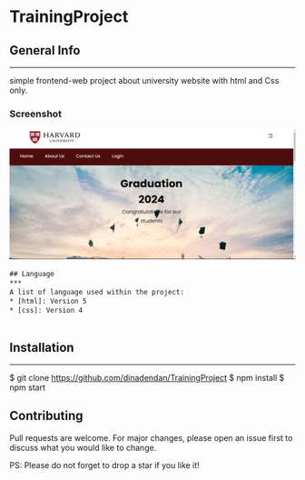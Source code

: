 # TrainingProject

## General Info
***

simple frontend-web project about university website with html and Css only.


### Screenshot
![Our Home ](https://github.com/dinadendan/TrainingProject/blob/main/home.png)

```
## Language
***
A list of language used within the project:
* [html]: Version 5
* [css]: Version 4


```
## Installation
***
$ git clone https://github.com/dinadendan/TrainingProject
$ npm install
$ npm start

## Contributing

Pull requests are welcome. For major changes, please open an issue first
to discuss what you would like to change.

PS: Please do not forget to drop a star if you like it!

